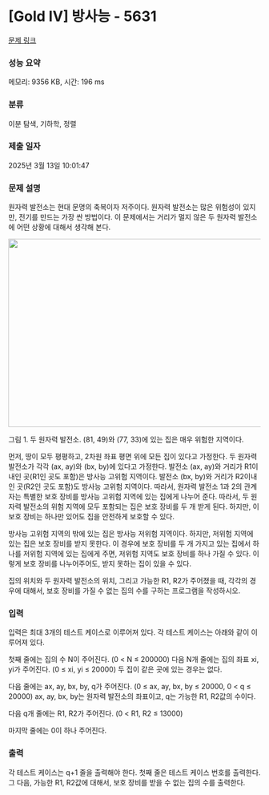 # [Gold IV] 방사능 - 5631 

[문제 링크](https://www.acmicpc.net/problem/5631) 

### 성능 요약

메모리: 9356 KB, 시간: 196 ms

### 분류

이분 탐색, 기하학, 정렬

### 제출 일자

2025년 3월 13일 10:01:47

### 문제 설명

<p>원자력 발전소는 현대 문명의 축복이자 저주이다. 원자력 발전소는 많은 위험성이 있지만, 전기를 만드는 가장 싼 방법이다. 이 문제에서는 거리가 멀지 않은 두 원자력 발전소에 어떤 상황에 대해서 생각해 본다.</p>

<p><img alt="" src="https://www.acmicpc.net/upload/images/nppk.png" style="height:376px; width:594px"></p>

<p>그림 1. 두 원자력 발전소. (81, 49)와 (77, 33)에 있는 집은 매우 위험한 지역이다.</p>

<p>먼저, 땅이 모두 평평하고, 2차원 좌표 평면 위에 모든 집이 있다고 가정한다. 두 원자력 발전소가 각각 (ax, ay)와 (bx, by)에 있다고 가정한다. 발전소 (ax, ay)와 거리가 R1이내인 곳(R1인 곳도 포함)은 방사능 고위험 지역이다. 발전소 (bx, by)와 거리가 R2이내인 곳(R2인 곳도 포함)도 방사능 고위험 지역이다. 따라서, 원자력 발전소 1과 2의 관계자는 특별한 보호 장비를 방사능 고위험 지역에 있는 집에게 나누어 준다. 따라서, 두 원자력 발전소의 위험 지역에 모두 포함되는 집은 보호 장비를 두 개 받게 된다. 하지만, 이 보호 장비는 하나만 있어도 집을 안전하게 보호할 수 있다.</p>

<p>방사능 고위험 지역의 밖에 있는 집은 방사능 저위험 지역이다. 하지만, 저위험 지역에 있는 집은 보호 장비를 받지 못한다. 이 경우에 보호 장비를 두 개 가지고 있는 집에서 하나를 저위험 지역에 있는 집에게 주면, 저위험 지역도 보호 장비를 하나 가질 수 있다. 이렇게 보호 장비를 나누어주어도, 받지 못하는 집이 있을 수 있다.</p>

<p>집의 위치와 두 원자력 발전소의 위치, 그리고 가능한 R1, R2가 주어졌을 때, 각각의 경우에 대해서, 보호 장비를 가질 수 없는 집의 수를 구하는 프로그램을 작성하시오.</p>

### 입력 

 <p>입력은 최대 3개의 테스트 케이스로 이루어져 있다. 각 테스트 케이스는 아래와 같이 이루어져 있다.</p>

<p>첫째 줄에는 집의 수 N이 주어진다. (0 < N ≤ 200000) 다음 N개 줄에는 집의 좌표 xi, yi가 주어진다. (0 ≤ xi, yi ≤ 20000) 두 집이 같은 곳에 있는 경우는 없다.</p>

<p>다음 줄에는 ax, ay, bx, by, q가 주어진다. (0 ≤ ax, ay, bx, by ≤ 20000, 0 < q ≤ 20000) ax, ay, bx, by는 원자력 발전소의 좌표이고, q는 가능한 R1, R2값의 수이다.</p>

<p>다음 q개 줄에는 R1, R2가 주어진다. (0 < R1, R2 ≤ 13000)</p>

<p>마지막 줄에는 0이 하나 주어진다.</p>

### 출력 

 <p>각 테스트 케이스는 q+1 줄을 출력해야 한다. 첫째 줄은 테스트 케이스 번호를 출력한다. 그 다음, 가능한 R1, R2값에 대해서, 보호 장비를 받을 수 없는 집의 수를 출력한다.</p>

